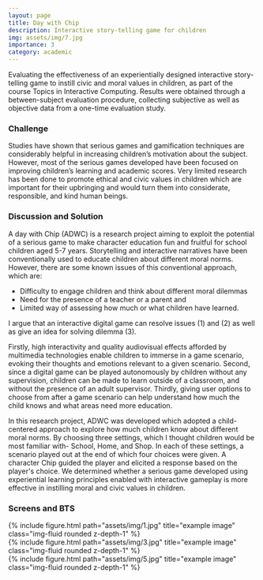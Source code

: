 ```yaml
---
layout: page
title: Day with Chip
description: Interactive story-telling game for children
img: assets/img/7.jpg
importance: 3
category: academic
---
```


Evaluating the effectiveness of an experientially designed interactive story-telling game to instill civic and moral values in children, as part of the course Topics in Interactive Computing. Results were obtained through a between-subject evaluation procedure, collecting subjective as well as objective data from a one-time evaluation study.

### Challenge
Studies have shown that serious games and gamification techniques are considerably helpful in increasing children’s motivation about the subject. However, most of the serious games developed have been focused on improving children’s learning and academic scores. Very limited research has been done to promote ethical and civic values in children which are important for their upbringing and would turn them into considerate, responsible, and kind human beings.

### Discussion and Solution
A day with Chip (ADWC) is a research project aiming to exploit the potential of a serious game to make character education fun and fruitful for school children aged 5-7 years. Storytelling and interactive narratives have been conventionally used to educate children about different moral norms. However, there are some known issues of this conventional approach, which are:

* Difficulty to engage children and think about different moral dilemmas
* Need for the presence of a teacher or a parent and
* Limited way of assessing how much or what children have learned.

I argue that an interactive digital game can resolve issues (1) and (2) as well as give an idea for solving dilemma (3).

Firstly, high interactivity and quality audiovisual effects afforded by multimedia technologies enable children to immerse in a game scenario, evoking their thoughts and emotions relevant to a given scenario. Second, since a digital game can be played autonomously by children without any supervision, children can be made to learn outside of a classroom, and without the presence of an adult supervisor. Thirdly, giving user options to choose from after a game scenario can help understand how much the child knows and what areas need more education.

In this research project, ADWC was developed which adopted a child-centered approach to explore how much children know about different moral norms. By choosing three settings, which I thought children would be most familiar with- School, Home, and Shop. In each of these settings, a scenario played out at the end of which four choices were given. A character Chip guided the player and elicited a response based on the player's choice. We determined whether a serious game developed using experiential learning principles enabled with interactive gameplay is more effective in instilling moral and civic values in children.

### Screens and BTS

<div class="row">
    <div class="col-sm mt-3 mt-md-0">
        {% include figure.html path="assets/img/1.jpg" title="example image" class="img-fluid rounded z-depth-1" %}
    </div>
    <div class="col-sm mt-3 mt-md-0">
        {% include figure.html path="assets/img/3.jpg" title="example image" class="img-fluid rounded z-depth-1" %}
    </div>
    <div class="col-sm mt-3 mt-md-0">
        {% include figure.html path="assets/img/5.jpg" title="example image" class="img-fluid rounded z-depth-1" %}
    </div>
</div>
